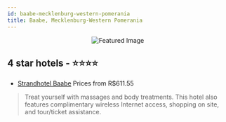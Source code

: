 ```yaml
---
id: baabe-mecklenburg-western-pomerania
title: Baabe, Mecklenburg-Western Pomerania
---
```


<center><img src="https://i.travelapi.com/hotels/5000000/4980000/4971700/4971694/6edc294e_z.jpg" alt="Featured Image" /></center>


##  4 star hotels - ⭐️⭐️⭐️⭐️

-    [Strandhotel Baabe](https://us.hurb.com/hotels/baabe/strandhotel-baabe-JNP-JP138443?cmp=18055) Prices from R$611.55
   > Treat yourself with massages and body treatments. This hotel also features complimentary wireless Internet access, shopping on site, and tour/ticket assistance.
